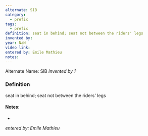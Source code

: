 ```yaml
---
alternate: SIB
category:
  - prefix
tags:
  - prefix
definition: seat in behind; seat not between the riders' legs
invented by: 
year: NaN
video link: 
entered by: Emile Mathieu
notes: 
---
```

Alternate Name: SIB
*Invented by ?*

### Definition
seat in behind; seat not between the riders' legs


#### Notes:
- 
*entered by: Emile Mathieu*
